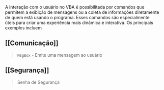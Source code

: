A interação com o usuário no VBA é possibilitada por comandos que permitem a exibição de mensagens ou a coleta de informações diretamente de quem está usando o programa. Esses comandos são especialmente úteis para criar uma experiência mais dinâmica e interativa. Os principais exemplos incluem

## [[Comunicação]]
>`MsgBox` - Emite uma mensagem ao usuário

## [[Segurança]]
>Senha de Segurança